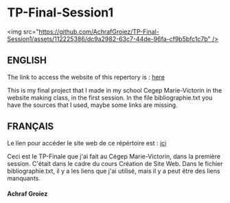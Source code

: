 # TP-Final-Session1

<img src="https://github.com/AchrafGroiez/TP-Final-Session1/assets/112225386/dc9a2982-63c7-44de-96fa-cf9b5bfc1c7b" />

## ENGLISH
The link to access the website of this repertory is : <a href="https://achrafgroiez.github.io/TP-Final-Session1/html/index.html">here </a>

This is my final project that I made in my school Cegep Marie-Victorin in the website making class, in the first session. In the file bibliographie.txt you have the sources that I used, maybe some links are missing.

## FRANÇAIS
Le lien pour accéder le site web de ce répértoire est : <a href="https://achrafgroiez.github.io/TP-Final-Session1/html/index.html">ici</a>

Ceci est le TP-Finale que j'ai fait au Cégep Marie-Victorin, dans la première session. C'était dans le cadre du cours Création de Site Web. Dans le fichier bibliographie.txt, il y a les liens que j'ai utilisé, mais il y a peut être des liens manquants.

#### Achraf Groiez
